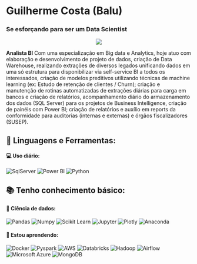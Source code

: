 # Guilherme Costa (Balu) 
### Se esforçando para ser um Data Scientist 
<p align="center">
  <img src="https://user-images.githubusercontent.com/75260625/167740180-8d70376a-49ad-4d45-9fad-614954677c1f.jpg" />
</p>

**Analista BI**
Com uma especialização em Big data e Analytics, hoje atuo com elaboração e desenvolvimento de projeto de dados, criação de Data Warehouse, realizando extrações de diversos legados unificando dados em uma só estrutura para disponibilizar via self-service BI a todos os interessados, criação de modelos preditivos utilizando técnicas de machine learning (ex: Estudo de retenção de clientes / Churn); criação e manutenção de rotinas automatizadas de extrações diárias para carga em bancos e criação de relatórios, acompanhamento diário do armazenamento dos dados (SQL Server) para os projetos de Business Intelligence, criação de painéis com Power BI; criação de relatórios e auxílio em reports da conformidade para auditorias (internas e externas) e órgãos fiscalizadores (SUSEP). 
<br>
## 🚀 **Linguagens e Ferramentas:**
#### 💻 Uso diário:
 ![SqlServer](https://img.shields.io/badge/-Sql%20Server-black?style=plastic&logo=microsoft-sql-server)
 ![Power BI](https://img.shields.io/badge/-Power%20BI-black?style=plastic&logo=Power-BI)
 ![Python](https://img.shields.io/badge/-Python-black?style=plastic&logo=Python)
## 📚 Tenho conhecimento básico:
  #### 🎲 Ciência de dados:
  ![Pandas](https://img.shields.io/badge/-Pandas-black?style=plastic&logo=Pandas)
  ![Numpy](https://img.shields.io/badge/-Numpy-black?style=plastic&logo=Numpy)
  ![Scikit Learn](https://img.shields.io/badge/-Scikit%20Learn-black?style=plastic&logo=scikit-learn)
  ![Jupyter](https://img.shields.io/badge/-Jupyter-black?style=plastic&logo=Jupyter)
  ![Plotly](https://img.shields.io/badge/-Plotly-black?style=plastic&logo=Plotly)
  ![Anaconda](https://img.shields.io/badge/-Anaconda-black?style=plastic&logo=anaconda)
  
 #### 🌱 Estou aprendendo:
 ![Docker](https://img.shields.io/badge/-Docker-black?style=plastic&logo=Docker)
 ![Pyspark](https://img.shields.io/badge/-Pyspark-black?style=plastic&logo=Apache-Spark)
 ![AWS](https://img.shields.io/badge/-AWS-black?style=plastic&logo=Amazon-AWS)
 ![Databricks](https://img.shields.io/badge/-Databricks-black?style=plastic&logo=Databricks)
 ![Hadoop](https://img.shields.io/badge/-Hadoop-black?style=plastic&logo=Apache-Hadoop)
 ![Airflow](https://img.shields.io/badge/-Airflow-black?style=plastic&logo=Apache-Airflow)
 ![Microsoft Azure](https://img.shields.io/badge/-Azure-black?style=plastic&logo=Microsoft-Azure)
 ![MongoDB](https://img.shields.io/badge/-MongoDB-black?style=plastic&logo=Mongodb)
 
 
